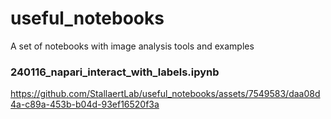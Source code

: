 # useful_notebooks
A set of notebooks with image analysis tools and examples


### 240116_napari_interact_with_labels.ipynb

https://github.com/StallaertLab/useful_notebooks/assets/7549583/daa08d4a-c89a-453b-b04d-93ef16520f3a

